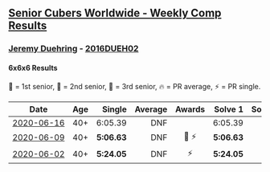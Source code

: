 <style>table {white-space: nowrap;}</style>
<link rel="stylesheet" type="text/css" href="/scw-comp/css/flags.css" />

## [Senior Cubers Worldwide - Weekly Comp Results](/scw-comp/results/)
### [Jeremy Duehring](README.md) - [2016DUEH02](https://www.worldcubeassociation.org/persons/2016DUEH02?event=666)
#### 6x6x6 Results

<span style="white-space: nowrap;">🥇 = 1st senior</span>, <span style="white-space: nowrap;">🥈 = 2nd senior</span>, <span style="white-space: nowrap;">🥉 = 3rd senior</span>, <span style="white-space: nowrap;">🔥 = PR average</span>, <span style="white-space: nowrap;">⚡ = PR single</span>.

| Date | Age | Single | Average | Awards | Solve 1 | Solve 2 | Solve 3 | Video |
| :--: | :--: | --: | --: | :--: | --: | --: | --: | :-- |
| [2020-06-16](../../results/2020-06-16/666.md) | 40+ | 6:05.39 | DNF |  | 6:05.39 | DNS | DNS | [Desktop](https://www.facebook.com/jeremy.duehring/videos/10160135294342846) / [Mobile](https://m.facebook.com/jeremy.duehring/videos/10160135294342846) |
| [2020-06-09](../../results/2020-06-09/666.md) | 40+ | **5:06.63** | DNF | 🥉 ⚡ | **5:06.63** | DNS | DNS | [Desktop](https://www.facebook.com/jeremy.duehring/videos/10160093205957846) / [Mobile](https://m.facebook.com/jeremy.duehring/videos/10160093205957846) |
| [2020-06-02](../../results/2020-06-02/666.md) | 40+ | **5:24.05** | DNF | ⚡ | **5:24.05** | DNS | DNS | [Desktop](https://www.facebook.com/jeremy.duehring/videos/10160075205387846) / [Mobile](https://m.facebook.com/jeremy.duehring/videos/10160075205387846) |


<!-- Global site tag (gtag.js) - Google Analytics -->
<script async src="https://www.googletagmanager.com/gtag/js?id=UA-86348435-3"></script>
<script>window.dataLayer = window.dataLayer || []; function gtag() {dataLayer.push(arguments);} gtag('js', new Date()); gtag('config', 'UA-86348435-3');</script>
